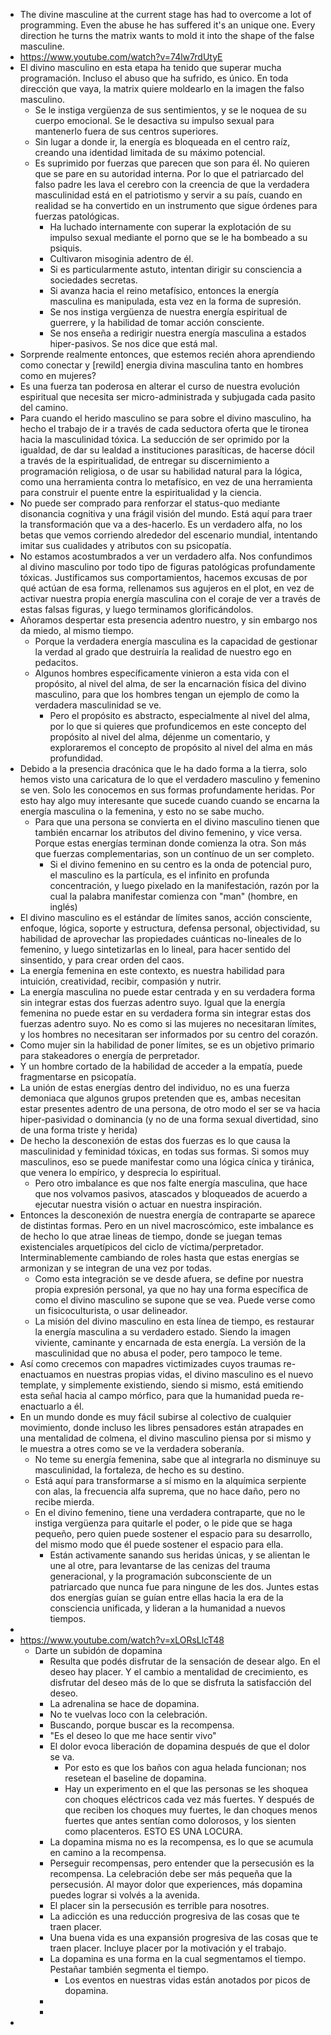 - The divine masculine at the current stage has had to overcome a lot of programming. Even the abuse he has suffered it's an unique one. Every direction he turns the matrix wants to mold it into the shape of the false masculine.
- https://www.youtube.com/watch?v=74lw7rdUtyE
- El divino masculino en esta etapa ha tenido que superar mucha programación. Incluso el abuso que ha sufrido, es único. En toda dirección que vaya, la matrix quiere moldearlo en la imagen the falso masculino.
	- Se le instiga vergüenza de sus sentimientos, y se le noquea de su cuerpo emocional. Se le desactiva su impulso sexual para mantenerlo fuera de sus centros superiores.
	- Sin lugar a donde ir, la energía es bloqueada en el centro raíz, creando una identidad limitada de su máximo potencial.
	- Es suprimido por fuerzas que parecen que son para él. No quieren que se pare en su autoridad interna. Por lo que el patriarcado del falso padre les lava el cerebro con la creencia de que la verdadera masculinidad está en el patriotismo y servir a su país, cuando en realidad se ha convertido en un instrumento que sigue órdenes para fuerzas patológicas.
		- Ha luchado internamente con superar la explotación de su impulso sexual mediante el porno que se le ha bombeado a su psiquis.
		- Cultivaron misoginia adentro de él.
		- Si es particularmente astuto, intentan dirigir su consciencia a sociedades secretas.
		- Si avanza hacia el reino metafísico, entonces la energía masculina es manipulada,  esta vez en la forma de supresión.
		- Se nos instiga vergüenza de nuestra energía espiritual de guerrere, y la habilidad de tomar acción consciente.
		- Se nos enseña a redirigir nuestra energía masculina a estados hiper-pasivos. Se nos dice que está mal.
- Sorprende realmente entonces, que estemos recién ahora aprendiendo como conectar y [rewild] energia divina masculina tanto en hombres como en mujeres?
- Es una fuerza tan poderosa en alterar el curso de nuestra evolución espiritual que necesita ser micro-administrada y subjugada cada pasito del camino.
- Para cuando el herido masculino se para sobre el divino masculino, ha hecho el trabajo de ir a través de cada seductora oferta que le tironea hacia la masculinidad tóxica. La seducción de ser oprimido por la igualdad, de dar su lealdad a instituciones parasíticas, de hacerse dócil a través de la espiritualidad, de entregar su discernimiento a programación religiosa, o de usar su habilidad natural para la lógica, como una herramienta contra lo metafísico, en vez de una herramienta para construir el puente entre la espiritualidad y la ciencia.
- No puede ser comprado para renforzar el status-quo mediante disonancia cognitiva y una frágil visión del mundo. Está aquí para traer la transformación que va a des-hacerlo. Es un verdadero alfa, no los betas que vemos corriendo alrededor del escenario mundial, intentando imitar sus cualidades y atributos con su psicopatía.
- No estamos acostumbrados a ver un verdadero alfa. Nos confundimos al divino masculino por todo tipo de figuras patológicas profundamente tóxicas. Justificamos sus comportamientos, hacemos excusas de por qué actúan de esa forma, rellenamos sus agujeros en el plot, en vez de activar nuestra propia energía masculina con el coraje de ver a través de estas falsas figuras, y luego terminamos glorificándolos.
- Añoramos despertar esta presencia adentro nuestro, y sin embargo nos da miedo, al mismo tiempo.
	- Porque la verdadera energía masculina es la capacidad de gestionar la verdad al grado que destruiría la realidad de nuestro ego en pedacitos.
	- Algunos hombres específicamente vinieron a esta vida con el propósito, al nivel del alma, de ser la encarnación física del divino masculino, para que los hombres tengan un ejemplo de como  la verdadera masculinidad se ve.
		- Pero el propósito es abstracto, especialmente al nivel del alma, por lo que si quieres que profundicemos en este concepto del propósito al nivel del alma, déjenme un comentario, y exploraremos el concepto de propósito al nivel del alma en más profundidad.
- Debido a la presencia dracónica que le ha dado forma a la tierra, solo hemos visto una caricatura de lo que el verdadero masculino y femenino se ven. Solo les conocemos en sus formas profundamente heridas. Por esto hay algo muy interesante que sucede cuando cuando se encarna la energía masculina o la femenina, y esto no se sabe mucho.
	- Para que una persona se convierta en el divino masculino tienen que también encarnar los atributos del divino femenino, y vice versa. Porque estas energías terminan donde comienza la otra. Son más que fuerzas complementarias, son un contínuo de un ser completo.
		- Si el divino femenino en su centro es la onda de potencial puro, el masculino es la partícula, es el infinito en profunda concentración, y luego pixelado en la manifestación, razón por la cual la palabra manifestar comienza con "man" (hombre, en inglés)
- El divino masculino es el estándar de límites sanos, acción consciente, enfoque, lógica,  soporte y estructura, defensa personal, objectividad, su habilidad de aprovechar las propiedades cuánticas no-lineales de lo femenino, y luego sintetizarlas en lo lineal, para hacer sentido del sinsentido, y para crear orden del caos.
- La energía femenina en este contexto, es nuestra habilidad para intuición, creatividad, recibir, compasión y nutrir.
- La energía masculina no puede estar centrada y en su verdadera forma sin integrar estas dos fuerzas adentro suyo. Igual que la energía femenina no puede estar en su verdadera forma sin integrar estas dos fuerzas adentro suyo. No es como si las mujeres no necesitaran límites, y los hombres no necesitaran ser informados por su centro del corazón.
- Como mujer sin la habilidad de poner límites, se es un objetivo primario para stakeadores o energía de perpretador.
- Y un hombre cortado de la habilidad de acceder a la empatía, puede fragmentarse en psicopatía.
- La unión de estas energías dentro del individuo, no es una fuerza demoniaca que algunos grupos pretenden que es, ambas necesitan estar presentes adentro de una persona, de otro modo el ser se va hacia hiper-pasividad o dominancia (y no de una forma sexual divertidad, sino de una forma triste y herida)
- De hecho la desconexión de estas dos fuerzas es lo que causa la masculinidad y feminidad tóxicas, en todas sus formas. Si somos muy masculinos, eso se puede manifestar como una lógica cínica y tiránica, que venera lo empírico, y desprecia lo espiritual.
	- Pero otro imbalance es que nos falte energía masculina, que hace que nos volvamos pasivos, atascados y bloqueados de acuerdo a ejecutar nuestra visión o actuar en nuestra inspiración.
- Entonces la desconexión de nuestra energía de contraparte se aparece de distintas formas. Pero en un nivel macroscómico, este imbalance es de hecho lo que atrae lineas de tiempo, donde se juegan temas existenciales arquetípicos del ciclo de víctima/perpretador. Interminablemente cambiando de roles hasta que estas energías se armonizan y se integran de una vez por todas.
	- Como esta integración se ve desde afuera, se define por nuestra propia expresión personal, ya que no hay una forma específica de como el divino masculino se supone que se vea. Puede verse como un fisicoculturista, o usar delineador.
	- La misión del divino masculino en esta línea de tiempo, es restaurar la energía masculina a su verdadero estado. Siendo la imagen viviente, caminante y encarnada de esta energía. La versión de la masculinidad que no abusa el poder, pero tampoco le teme.
- Así como crecemos con mapadres victimizades cuyos traumas re-enactuamos en nuestras propias vidas, el divino masculino es el nuevo template, y simplemente existiendo, siendo si mismo, está emitiendo esta señal hacia al campo mórfico, para que la humanidad pueda re-enactuarlo a él.
- En un mundo donde es muy fácil subirse al colectivo de cualquier movimiento, donde incluso les libres pensadores están atrapades en una mentalidad de colmena, el divino masculino piensa por si mismo y le muestra a otres como se ve la verdadera soberanía.
	- No teme su energía femenina, sabe que al integrarla no disminuye su masculinidad, la fortaleza, de hecho es su destino.
	- Está aquí para transformarse a sí mismo en la alquímica serpiente con alas, la frecuencia alfa suprema, que no hace daño, pero no recibe mierda.
	- En el divino femenino, tiene una verdadera contraparte, que no le instiga vergüenza para quitarle el poder, o le pide que se haga pequeño, pero quien puede sostener el espacio para su desarrollo, del mismo modo que él puede sostener el espacio para ella.
		- Están activamente sanando sus heridas únicas, y se alientan le une al otre, para levantarse de las cenizas del trauma generacional, y la programación subconsciente de un patriarcado que nunca fue para ningune de les dos. Juntes estas dos energías guían se guían entre ellas hacia la era de la consciencia unificada, y lideran a la humanidad a nuevos tiempos.
-
- https://www.youtube.com/watch?v=xLORsLlcT48
	- Darte un subidón de dopamina
		- Resulta que podés disfrutar de la sensación de desear algo. En el deseo hay placer. Y el cambio a mentalidad de crecimiento, es disfrutar del deseo más de lo que se disfruta la satisfacción del deseo.
		- La adrenalina se hace de dopamina.
		- No te vuelvas loco con la celebración.
		- Buscando, porque buscar es la recompensa.
		- "Es el deseo lo que me hace sentir vivo"
		- El dolor evoca liberación de dopamina después de que el dolor se va.
			- Por esto es que los baños con agua helada funcionan; nos resetean el baseline de dopamina.
			- Hay un experimento en el que las personas se les shoquea con choques eléctricos cada vez más fuertes. Y después de que reciben los choques muy fuertes, le dan choques menos fuertes que antes sentían como dolorosos, y los sienten como placenteros. ESTO ES UNA LOCURA.
		- La dopamina misma no es la recompensa, es lo que se acumula en camino a la recompensa.
		- Perseguir recompensas, pero entender que la persecusión es la recompensa. La celebración debe ser más pequeña que la persecusión. Al mayor dolor que experiences, más dopamina puedes lograr si volvés a la avenida.
		- El placer sin la persecusión es terrible para nosotres.
		- La adicción es una reducción progresiva de las cosas que te traen placer.
		- Una buena vida es una expansión progresiva de las cosas que te traen placer. Incluye placer por la motivación y el trabajo.
		- La dopamina es una forma en la cual segmentamos el tiempo. Pestañar también segmenta el tiempo.
			- Los eventos en nuestras vidas están anotados por picos de dopamina.
		-
		-
-